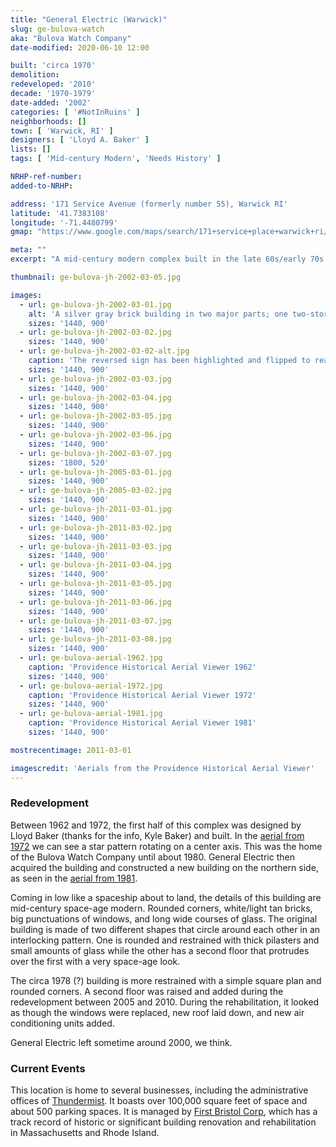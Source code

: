 ```yaml
---
title: "General Electric (Warwick)"
slug: ge-bulova-watch
aka: "Bulova Watch Company"
date-modified: 2020-06-10 12:00

built: 'circa 1970'
demolition: 
redeveloped: '2010'
decade: '1970-1979'
date-added: '2002'
categories: [ '#NotInRuins' ]
neighborhoods: []
town: [ 'Warwick, RI' ]
designers: [ 'Lloyd A. Baker' ]
lists: []
tags: [ 'Mid-century Modern', 'Needs History' ]

NRHP-ref-number:
added-to-NRHP:

address: '171 Service Avenue (formerly number 55), Warwick RI'
latitude: '41.7383108'
longitude: '-71.4480799'
gmap: "https://www.google.com/maps/search/171+service+place+warwick+ri/@41.7383108,-71.4480799,17z/data=!3m1!4b1"

meta: ""
excerpt: "A mid-century modern complex built in the late 60s/early 70s for Bulova Watch and then occupied by General Electric for about 20 years."

thumbnail: ge-bulova-jh-2002-03-05.jpg

images:
  - url: ge-bulova-jh-2002-03-01.jpg
    alt: 'A silver gray brick building in two major parts; one two-story, and another one story. Both feature large commercial plate glass windows and large-radius rounded corners. In general, it looks very space age and mid-century.'
    sizes: '1440, 900'
  - url: ge-bulova-jh-2002-03-02.jpg
    sizes: '1440, 900'
  - url: ge-bulova-jh-2002-03-02-alt.jpg
    caption: 'The reversed sign has been highlighted and flipped to read “General Electric”'
    sizes: '1440, 900'
  - url: ge-bulova-jh-2002-03-03.jpg
    sizes: '1440, 900'
  - url: ge-bulova-jh-2002-03-04.jpg
    sizes: '1440, 900'
  - url: ge-bulova-jh-2002-03-05.jpg
    sizes: '1440, 900'
  - url: ge-bulova-jh-2002-03-06.jpg
    sizes: '1440, 900'
  - url: ge-bulova-jh-2002-03-07.jpg
    sizes: '1800, 520'
  - url: ge-bulova-jh-2005-03-01.jpg
    sizes: '1440, 900'
  - url: ge-bulova-jh-2005-03-02.jpg
    sizes: '1440, 900'
  - url: ge-bulova-jh-2011-03-01.jpg
    sizes: '1440, 900'
  - url: ge-bulova-jh-2011-03-02.jpg
    sizes: '1440, 900'
  - url: ge-bulova-jh-2011-03-03.jpg
    sizes: '1440, 900'
  - url: ge-bulova-jh-2011-03-04.jpg
    sizes: '1440, 900'
  - url: ge-bulova-jh-2011-03-05.jpg
    sizes: '1440, 900'
  - url: ge-bulova-jh-2011-03-06.jpg
    sizes: '1440, 900'
  - url: ge-bulova-jh-2011-03-07.jpg
    sizes: '1440, 900'
  - url: ge-bulova-jh-2011-03-08.jpg
    sizes: '1440, 900'
  - url: ge-bulova-aerial-1962.jpg
    caption: 'Providence Historical Aerial Viewer 1962'
    sizes: '1440, 900'
  - url: ge-bulova-aerial-1972.jpg
    caption: 'Providence Historical Aerial Viewer 1972'
    sizes: '1440, 900'
  - url: ge-bulova-aerial-1981.jpg
    caption: 'Providence Historical Aerial Viewer 1981'
    sizes: '1440, 900'

mostrecentimage: 2011-03-01

imagescredit: 'Aerials from the Providence Historical Aerial Viewer'
---
```


### Redevelopment

Between 1962 and 1972, the first half of this complex was designed by Lloyd Baker (thanks for the info, Kyle Baker) and built. In the [aerial from 1972](#photo-ge-bulova-aerial-1972) we can see a star pattern rotating on a center axis. This was the home of the Bulova Watch Company until about 1980. General Electric then acquired the building and constructed a new building on the northern side, as seen in the [aerial from 1981](#photo-ge-bulova-aerial-1981). 

Coming in low like a spaceship about to land, the details of this building are mid-century space-age modern. Rounded corners, white/light tan bricks, big punctuations of windows, and long wide courses of glass. The original building is made of two different shapes that circle around each other in an interlocking pattern. One is rounded and restrained with thick pilasters and small amounts of glass while the other has a second floor that protrudes over the first with a very space-age look. 

The circa 1978 (?) building is more restrained with a simple square plan and rounded corners. A second floor was raised and added during the redevelopment between 2005 and 2010. During the rehabilitation, it looked as though the windows were replaced, new roof laid down, and new air conditioning units added.

General Electric left sometime around 2000, we think. 


### Current Events

This location is home to several businesses, including the administrative offices of [Thundermist](https://www.thundermisthealth.org). It boasts over 100,000 square feet of space and about 500 parking spaces. It is managed by [First Bristol Corp](https://firstbristol.com), which has a track record of historic or significant building renovation and rehabilitation in Massachusetts and Rhode Island.

